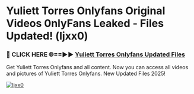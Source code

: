 # Yuliett Torres Onlyfans Original Videos 0nlyFans Leaked - Files Updated! (ljxx0)

<h3>🔴 CLICK HERE 🌐==►► <a href="https://tinyurl.com/3hn5wdd3" rel="nofollow">Yuliett Torres Onlyfans Updated Files</a></h3>

Get Yuliett Torres Onlyfans and all content. Now you can access all videos and pictures of Yuliett Torres Onlyfans. New Updated Files 2025!

[![ljxx0](https://i.imgur.com/4HnBqBT.gif)](https://tinyurl.com/3hn5wdd3)
